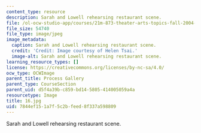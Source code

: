 ```yaml
---
content_type: resource
description: Sarah and Lowell rehearsing restaurant scene.
file: /ol-ocw-studio-app/courses/21m-873-theater-arts-topics-fall-2004-january-iap-2005/7844ef151a7f5c2bfeed8f337a598809_16.jpg
file_size: 54740
file_type: image/jpeg
image_metadata:
  caption: Sarah and Lowell rehearsing restaurant scene.
  credit: 'Credit: Image courtesy of Helen Tsai.'
  image-alt: Sarah and Lowell rehearsing restaurant scene.
learning_resource_types: []
license: https://creativecommons.org/licenses/by-nc-sa/4.0/
ocw_type: OCWImage
parent_title: Process Gallery
parent_type: CourseSection
parent_uid: d5f4a39b-c859-bd14-5805-414005059a4a
resourcetype: Image
title: 16.jpg
uid: 7844ef15-1a7f-5c2b-feed-8f337a598809
---
```

Sarah and Lowell rehearsing restaurant scene.